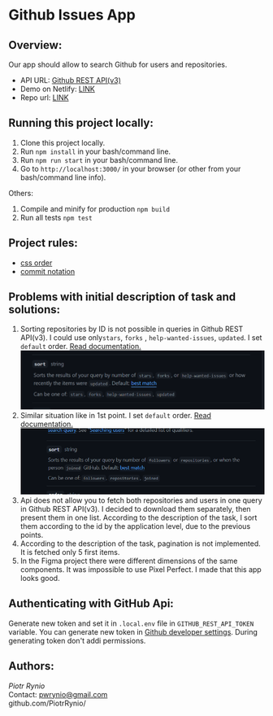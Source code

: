 # Github Issues App

## Overview:
Our app should allow to search Github for users and repositories.

- API URL: [Github REST API(v3)](https://docs.github.com/en/rest)
- Demo on Netlify: [LINK](https://rynio-github-issues-app.netlify.app/)
- Repo url: [LINK](https://github.com/PiotrRynio/github-issues-app)

## Running this project locally:

1. Clone this project locally.
2. Run `npm install` in your bash/command line.
3. Run `npm run start` in your bash/command line.
4. Go to `http://localhost:3000/` in your browser (or other from your bash/command line info).

Others:

1. Compile and minify for production `npm build`
2. Run all tests `npm test`

## Project rules:

- [css order](https://css-tricks.com/poll-results-how-do-you-order-your-css-properties/)
- [commit notation](https://gist.github.com/brianclements/841ea7bffdb01346392c#type)

## Problems with initial description of task and solutions:

1. Sorting repositories by ID is not possible in queries in Github REST API(v3). I could use only`stars`, `forks`
   , `help-wanted-issues`, `updated`. I set `default` order.
   [Read documentation.](https://docs.github.com/en/rest/search#search-repositories)
   ![](doc/github-documentation-1.png)
2. Similar situation like in 1st point. I set `default` order.
   [Read documentation.](https://docs.github.com/en/rest/search#search-users)
   ![img.png](doc/github-documentation-2.png)
3. Api does not allow you to fetch both repositories and users in one query in Github REST API(v3). I decided to download
   them separately, then present them in one list. According to the description of the task, I sort
   them according to the id by the application level, due to the previous points.
4. According to the description of the task, pagination is not implemented. It is fetched only 5
   first items.
5. In the Figma project there were different dimensions of the same components. It was impossible to
   use Pixel Perfect. I made that this app looks good.

## Authenticating with GitHub Api:
Generate new token and set it in `.local.env` file in `GITHUB_REST_API_TOKEN` variable.
You can generate new token in [Github developer settings](https://github.com/settings/tokens).
During generating token don't addi permissions.
 
## Authors:

*Piotr Rynio*  
Contact:
pwrynio@gmail.com  
github.com/PiotrRynio/

   